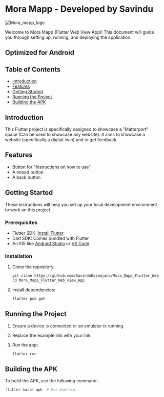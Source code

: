 # Mora Mapp - Developed by Savindu
![Mora_mapp_logo](https://imagizer.imageshack.com/img923/2554/KoaQgv.png)

Welcome to Mora Mapp (Flutter Web View App)! This document will guide you through setting up, running, and deploying the application.

## Optimized for Android

## Table of Contents

- [Introduction](#introduction)
- [Features](#features)
- [Getting Started](#getting-started)
- [Running the Project](#running-the-project)
- [Building the APK](#building-the-apk)

## Introduction

This Flutter project is specifically designed to showcase a "Matterport" space (Can be used to showcase any website). It aims to showcase a website (specifically a digital twin) and to get feedback.

## Features

- Button for "Instructions on how to use"
- A reload button
- A back button

## Getting Started

These instructions will help you set up your local development environment to work on this project.

### Prerequisites

- Flutter SDK: [Install Flutter](https://flutter.dev/docs/get-started/install)
- Dart SDK: Comes bundled with Flutter
- An IDE like [Android Studio](https://developer.android.com/studio) or [VS Code](https://code.visualstudio.com/)

### Installation

1. Clone the repository:

    ```bash
    git clone https://github.com/SavinduRasanjana/Mora_Mapp_Flutter_Web_view_App.git
    cd Mora_Mapp_Flutter_Web_view_App
    ```

2. Install dependencies:

    ```bash
    flutter pub get
    ```

## Running the Project

1. Ensure a device is connected or an emulator is running.
2. Replace the example link with your link.
3. Run the app:

    ```bash
    flutter run
    ```

## Building the APK

To build the APK, use the following command:

```bash
flutter build apk  # For Android
